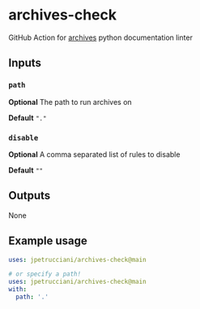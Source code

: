 # archives-check

GitHub Action for [archives](https://github.com/jpetrucciani/archives) python documentation linter

## Inputs

### `path`

**Optional** The path to run archives on

**Default** `"."`

### `disable`

**Optional** A comma separated list of rules to disable

**Default** `""`

## Outputs

None

## Example usage

```yaml
uses: jpetrucciani/archives-check@main

# or specify a path!
uses: jpetrucciani/archives-check@main
with:
  path: '.'
```
